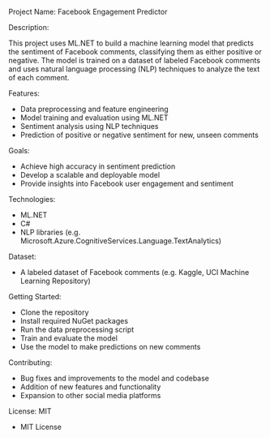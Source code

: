 Project Name: Facebook Engagement Predictor

Description:

This project uses ML.NET to build a machine learning model that predicts the sentiment of Facebook comments, classifying them as either positive or negative.
The model is trained on a dataset of labeled Facebook comments and uses natural language processing (NLP) techniques to analyze the text of each comment.

Features:

- Data preprocessing and feature engineering
- Model training and evaluation using ML.NET
- Sentiment analysis using NLP techniques
- Prediction of positive or negative sentiment for new, unseen comments

Goals:

- Achieve high accuracy in sentiment prediction
- Develop a scalable and deployable model
- Provide insights into Facebook user engagement and sentiment

Technologies:

- ML.NET
- C#
- NLP libraries (e.g. Microsoft.Azure.CognitiveServices.Language.TextAnalytics)

Dataset:

- A labeled dataset of Facebook comments (e.g. Kaggle, UCI Machine Learning Repository)

Getting Started:

- Clone the repository
- Install required NuGet packages
- Run the data preprocessing script
- Train and evaluate the model
- Use the model to make predictions on new comments

Contributing:

- Bug fixes and improvements to the model and codebase
- Addition of new features and functionality
- Expansion to other social media platforms

License:
MIT
- MIT License
